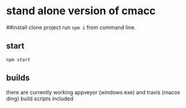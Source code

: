 # stand alone version of cmacc

##install
clone project
run `npm i` from command line.

## start
`npm start`

## builds
there are currently working appveyor (windows exe) and travis (macos dmg) build scripts included